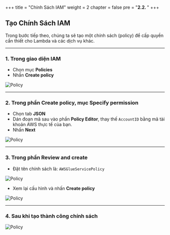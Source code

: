 +++
title = "Chính Sách IAM"
weight = 2
chapter = false
pre = "<b>2.2. </b>"
+++

## Tạo Chính Sách IAM

Trong bước tiếp theo, chúng ta sẽ tạo một chính sách (policy) để cấp quyền cần thiết cho Lambda và các dịch vụ khác.

---

### 1. Trong giao diện **IAM**

- Chọn mục **Policies**
- Nhấn **Create policy**

![Policy](/images/1/1.9.png)

---

### 2. Trong phần **Create policy**, mục **Specify permission**

- Chọn tab **JSON**
- Dán đoạn mã sau vào phần **Policy Editor**, thay thế `AccountID` bằng mã tài khoản AWS thực tế của bạn.
- Nhấn **Next**

![Policy](/images/1/1.10.png)

---

### 3. Trong phần **Review and create**

- Đặt tên chính sách là: `AWSGlueServicePolicy`

![Policy](/images/1/1.11.png)

- Xem lại cấu hình và nhấn **Create policy**

![Policy](/images/1/1.12.png)

---

### 4. Sau khi tạo thành công chính sách

![Policy](/images/1/1.13.png)
